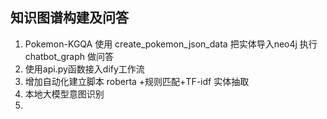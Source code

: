 ## 知识图谱构建及问答

1.  Pokemon-KGQA  使用 create_pokemon_json_data 把实体导入neo4j   执行chatbot_graph 做问答
2. 使用api.py函数接入dify工作流 
3. 增加自动化建立脚本 roberta +规则匹配+TF-idf 实体抽取
4. 本地大模型意图识别
5. 